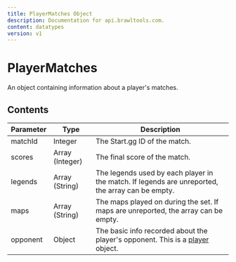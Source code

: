 ```yaml
---
title: PlayerMatches Object
description: Documentation for api.brawltools.com.
content: datatypes
version: v1
---
```


# PlayerMatches

An object containing information about a player's matches.

## Contents

| Parameter | Type            | Description                                                  |
| --------- | --------------- | ------------------------------------------------------------ |
| matchId   | Integer         | The Start.gg ID of the match.                                |
| scores    | Array (Integer) | The final score of the match.                                |
| legends   | Array (String)  | The legends used by each player in the match. If legends are unreported, the array can be empty. |
| maps      | Array (String)  | The maps played on during the set. If maps are unreported, the array can be empty. |
| opponent  | Object          | The basic info recorded about the player's opponent. This is a <a href="../../datatypes/player">player</a> object. |
